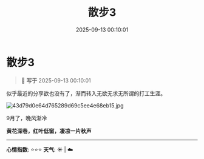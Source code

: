 ﻿---
title: 散步3
date: 2025-09-13 00:10:01
tags:
  - 生活
  - 
categories:
  - 生活随笔
cover: http://img.upoorcake.cn/upoorcake/202508291941649.JPG
description:
---

# 散步3

> 📅 **写于** 2025-09-13 00:10:01

似乎最近的分享欲也没有了，渐而转入无欲无求无所谓的打工生涯。

![43d79d0e64d765289d69c5ee4e68eb15.jpg](http://img.upoorcake.cn/upoorcake/202509130012439.jpg)

9月了，晚风渐冷

**黄花深巷，红叶低窗，凄凉一片秋声**

---



**心情指数**: ⭐⭐⭐
**天气**: ☀️ | ☁️ 

